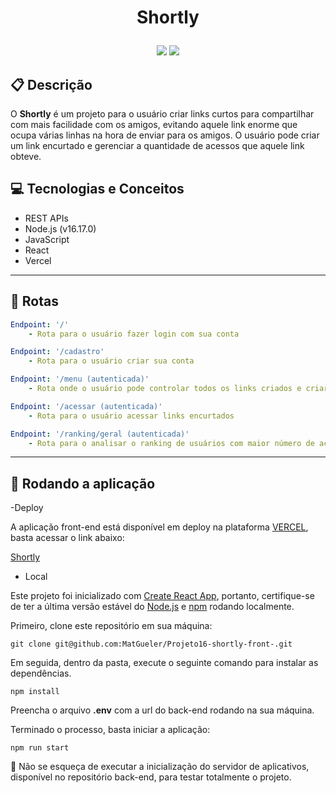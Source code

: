 # <p align = "center"> Shortly </p>

<p align = "center">
   <img src="https://img.shields.io/badge/author-Mateus Gueler-4dae71?style=flat-square" />
   <img src="https://img.shields.io/github/languages/count/MatGueler/Projeto16-shortly-front-?color=4dae71&style=flat-square" />
</p>

## :clipboard: Descrição

O **Shortly** é um projeto para o usuário criar links curtos para compartilhar com mais facilidade com os amigos, evitando aquele link enorme que ocupa várias linhas na hora de enviar para os amigos. O usuário pode criar um link encurtado e gerenciar a quantidade de acessos que aquele link obteve.

## :computer: Tecnologias e Conceitos

- REST APIs
- Node.js (v16.17.0)
- JavaScript
- React
- Vercel

---

## :rocket: Rotas

```yml
Endpoint: '/'
    - Rota para o usuário fazer login com sua conta
```

```yml
Endpoint: '/cadastro'
    - Rota para o usuário criar sua conta
```

```yml
Endpoint: '/menu (autenticada)'
    - Rota onde o usuário pode controlar todos os links criados e criar novos links encurtados
```

```yml
Endpoint: '/acessar (autenticada)'
    - Rota para o usuário acessar links encurtados
```

```yml
Endpoint: '/ranking/geral (autenticada)'
    - Rota para o analisar o ranking de usuários com maior número de acessos
```

---

## 🏁 Rodando a aplicação

-Deploy

A aplicação front-end está disponível em deploy na plataforma [VERCEL](https://vercel.com), basta acessar o link abaixo:

[Shortly](https://projeto16-shortly-front-chi.vercel.app/)

- Local

Este projeto foi inicializado com [Create React App](https://github.com/facebook/create-react-app), portanto, certifique-se de ter a última versão estável do [Node.js](https://nodejs.org/en/download/) e [npm](https://www.npmjs.com/) rodando localmente.

Primeiro, clone este repositório em sua máquina:

```
git clone git@github.com:MatGueler/Projeto16-shortly-front-.git
```

Em seguida, dentro da pasta, execute o seguinte comando para instalar as dependências.

```
npm install
```

Preencha o arquivo **.env** com a url do back-end rodando na sua máquina.

Terminado o processo, basta iniciar a aplicação:

```
npm run start
```

:stop_sign: Não se esqueça de executar a inicialização do servidor de aplicativos, disponível no repositório back-end, para testar totalmente o projeto.
